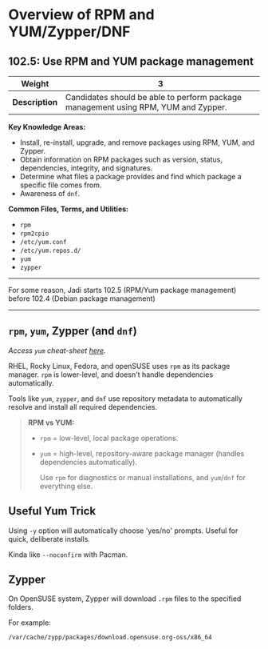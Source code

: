 # Overview of RPM and YUM/Zypper/DNF

## 102.5: Use RPM and YUM package management

| **Weight**      | **3**                                                                              |
| --------------- | ---------------------------------------------------------------------------------- |
| **Description** | Candidates should be able to perform package management using RPM, YUM and Zypper. |

**Key Knowledge Areas:**
- Install, re-install, upgrade, and remove packages using RPM, YUM, and Zypper.
- Obtain information on RPM packages such as version, status, dependencies, integrity, and signatures.
- Determine what files a package provides and find which package a specific file comes from.
- Awareness of `dnf`.

**Common Files, Terms, and Utilities:**

- `rpm`
- `rpm2cpio`
- `/etc/yum.conf`
- `/etc/yum.repos.d/`
- `yum`
- `zypper`

---

For some reason, Jadi starts 102.5 (RPM/Yum package management) before 102.4 (Debian package management)

---
## `rpm`, `yum`, Zypper (and `dnf`)

*Access `yum` cheat-sheet [here](References/yum-cheatsheet.md).*

RHEL, Rocky Linux, Fedora, and openSUSE uses `rpm` as its package manager. `rpm` is lower-level, and doesn't handle dependencies automatically. 

Tools like `yum`, `zypper`, and `dnf` use repository metadata to automatically resolve and install all required dependencies.

> **RPM vs YUM:**
> 
> - `rpm` = low-level, local package operations.
> - `yum` = high-level, repository-aware package manager (handles dependencies automatically).  
> 
>     Use `rpm` for diagnostics or manual installations, and `yum`/`dnf` for everything else.


## Useful Yum Trick
Using `-y` option will automatically choose 'yes/no' prompts. Useful for quick, deliberate installs.

Kinda like `--noconfirm` with Pacman.



## Zypper
On OpenSUSE system, Zypper will download `.rpm` files to the specified folders. 

For example:
```
/var/cache/zypp/packages/download.opensuse.org-oss/x86_64
```